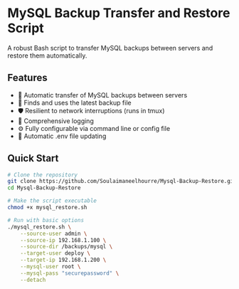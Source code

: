 # MySQL Backup Transfer and Restore Script

A robust Bash script to transfer MySQL backups between servers and restore them automatically.

## Features

- 🚀 Automatic transfer of MySQL backups between servers
- 🔄 Finds and uses the latest backup file
- 🛡️ Resilient to network interruptions (runs in tmux)
- 📝 Comprehensive logging
- ⚙️ Fully configurable via command line or config file
- 🔄 Automatic .env file updating

## Quick Start

```bash
# Clone the repository
git clone https://github.com/Soulaimaneelhourre/Mysql-Backup-Restore.git
cd Mysql-Backup-Restore

# Make the script executable
chmod +x mysql_restore.sh

# Run with basic options
./mysql_restore.sh \
    --source-user admin \
    --source-ip 192.168.1.100 \
    --source-dir /backups/mysql \
    --target-user deploy \
    --target-ip 192.168.1.200 \
    --mysql-user root \
    --mysql-pass "securepassword" \
    --detach